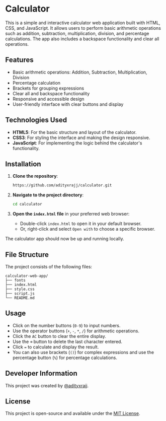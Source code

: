 # Calculator

This is a simple and interactive calculator web application built with HTML, CSS, and JavaScript. It allows users to perform basic arithmetic operations such as addition, subtraction, multiplication, division, and percentage calculations. The app also includes a backspace functionality and clear all operations.

## Features

- Basic arithmetic operations: Addition, Subtraction, Multiplication, Division
- Percentage calculation
- Brackets for grouping expressions
- Clear all and backspace functionality
- Responsive and accessible design
- User-friendly interface with clear buttons and display

## Technologies Used

- **HTML5**: For the basic structure and layout of the calculator.
- **CSS3**: For styling the interface and making the design responsive.
- **JavaScript**: For implementing the logic behind the calculator's functionality.

## Installation

1. **Clone the repository**:
   ```bash
   https://github.com/adityxrajj/calculator.git
   ```

2. **Navigate to the project directory**:
   ```bash
   cd calculator
   ```

3. **Open the `index.html` file** in your preferred web browser:
   - Double-click `index.html` to open it in your default browser.
   - Or, right-click and select `Open with` to choose a specific browser.

The calculator app should now be up and running locally.

## File Structure

The project consists of the following files:

```
calculator-web-app/
├── fonts
├── index.html      
├── style.css       
├── script.js       
└── README.md      
```

## Usage

- Click on the number buttons (`0-9`) to input numbers.
- Use the operator buttons (`+`, `-`, `*`, `/`) for arithmetic operations.
- Click the `AC` button to clear the entire display.
- Use the `⌫` button to delete the last character entered.
- Click `=` to calculate and display the result.
- You can also use brackets (`()`) for complex expressions and use the percentage button (`%`) for percentage calculations.

## Developer Information

This project was created by [@adityxrajj](https://github.com/adityxrajj).

## License

This project is open-source and available under the [MIT License](LICENSE).

